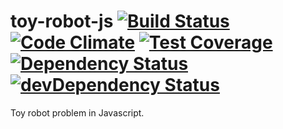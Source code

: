 # toy-robot-js [![Build Status](https://travis-ci.org/devacto/toy-robot-js.svg?branch=master)](https://travis-ci.org/devacto/toy-robot-js) [![Code Climate](https://codeclimate.com/github/devacto/toy-robot-js/badges/gpa.svg)](https://codeclimate.com/github/devacto/toy-robot-js) [![Test Coverage](https://codeclimate.com/github/devacto/toy-robot-js/badges/coverage.svg)](https://codeclimate.com/github/devacto/toy-robot-js/coverage) [![Dependency Status](https://david-dm.org/devacto/toy-robot-js.svg)](https://david-dm.org/devacto/toy-robot-js) [![devDependency Status](https://david-dm.org/devacto/toy-robot-js/dev-status.svg)](https://david-dm.org/devacto/toy-robot-js#info=devDependencies)

Toy robot problem in Javascript.
